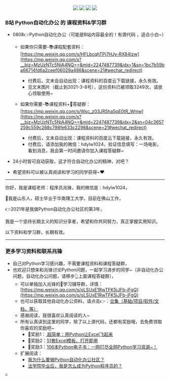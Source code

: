 <div align="center">
    <a href="https://github.com/zhaofeng092/python_auto_office"> <img src="https://badgen.net/badge/Github/%E7%A8%8B%E5%BA%8F%E5%91%98?icon=github&color=red"></a>
    <a href="http://t.cn/A6Gkrbzw"> <img src="https://badgen.net/badge/follow/%E5%85%AC%E4%BC%97%E5%8F%B7?icon=rss&color=green"></a>
    <a href="https://space.bilibili.com/259649365"> <img src="https://badgen.net/badge/pick/B%E7%AB%99?icon=dependabot&color=blue"></a>
    <a href="https://mp.weixin.qq.com/s/CadAaJUTUlXmTxJAjFUfPQ"> <img src="https://badgen.net/badge/join/%E4%BA%A4%E6%B5%81%E7%BE%A4?icon=atom&color=yellow"></a>
</div>


### B站 Python自动化办公 的 课程资料&amp;学习群

- 0808👉Python自动化办公（可能是B站内容最全的！有源代码 ，适合小白~）

  - 如果你只需要-📚课程配套资料：[https://mp.weixin.qq.com/s/HFLbcqhTPj7HJy-RX84Izw](https://mp.weixin.qq.com/s?__biz=MzUzNTc5NjA4NQ==&mid=2247487739&idx=1&sn=1bc7b59ba66714fd6a2ceef06029a486&scene=21#wechat_redirect)
    - 付费后，文末会自动出现：课程资料的百度云下载链接，永久有效。
    - 见文末图片（截止到2021-3-8号），这份资料已被领取3249次，请放心领取使用~

  - 如果你需要-📚课程资料+🚸答疑群：[https://mp.weixin.qq.com/s/Wsc_z03JR5ha5pE0tR_Wmw](https://mp.weixin.qq.com/s?__biz=MzUzNTc5NjA4NQ==&mid=2247487739&idx=2&sn=04c3657259c559c288c798fe633c2298&scene=21#wechat_redirect)
    - 付费后，文末自动出现：课程资料的百度云下载链接，永久有效。
    - 付费后，请添加我的微信：hdylw1024，验证信息填写：一场电影，看到消息，我会第一时间邀请你加入课程答疑群~

- 24小时皆可自动获取，这才符合自动化办公的精神，对吧？

- 希望资料可以被认真阅读和学习的同学获得~❤



------

你好，我是课程老师：程序员兆锋，我的微信是：hdylw1024，

💼我是山东人，硕士毕业于华南理工大学，目前在佛山工作，

👉2021年是我做Python自动化办公社区的第3年，

我是一个坚持长期主义的知识分享者，希望和你共同努力，真正掌握实用知识。

以下资料和学习群，长期有效。

------



### 更多学习资料和联系兆锋



- 自己对Python学习感兴趣，不需要课程资料和课程答疑群，
- 也欢迎只想来和兆锋讨论Python问题，一起学习进步的同学~（非自动化办公问题，自动化办公问题，请移步👆上面课程答疑群），
  - 可以单独加入兆锋的🚶学习辅导群，详情：[https://mp.weixin.qq.com/s/oLSUxE1RwTFK5iJFb-jFgQ](https://mp.weixin.qq.com/s/oLSUxE1RwTFK5iJFb-jFgQ)
  - 也可以获取其他自动化办公资料，请点击👉：[合集（基础/项目/软件/文档，等）](https://mp.weixin.qq.com/s/s8SM69ioH_UJw_0Ytx8qvg)
  - 感谢阅读，我很喜欢认真阅读的人~
  - 所有认真读到这里的同学，除了以上源代码，还都有奖励哦，去免费领取你喜欢的奖励吧~
    - 💖奖励1：[ 超简单：用Python让Excel飞起来](http://mp.weixin.qq.com/s?__biz=MzI2Nzg5MjgyNg==&mid=2247491049&idx=4&sn=3ca3bb10f46af6145d97a27e3f5577d0&chksm=eaf6bcdcdd8135ca0be6061e345bed6ded05aaa1e5fb869f6df920b113af006cc83389d443b6#rd)
    - 💖奖励2：[51套Excel模板，打开即用](https://mp.weixin.qq.com/s/z4M_IwBaLaNP5lrDxItxrQ)
    - 💖奖励3：[106本Python电子书：一网打尽全网Python学习资源~！](https://mp.weixin.qq.com/s/H3us6_7wg2QspGZfGtfDZw)
  - 扩展阅读：
    - [我为什么要做Python自动化办公社区？](https://mp.weixin.qq.com/s/TUUX5reeYAcrTZVDh-VSuA)
    - [法学院毕业后，我是怎么成为Python程序员的？](https://mp.weixin.qq.com/s/UrJ5PkRWYydaajGetUqFYQ)

<img src="https://img-blog.csdnimg.cn/20210309132107783.png?x-oss-process=image/watermark,type_ZmFuZ3poZW5naGVpdGk,shadow_10,text_aHR0cHM6Ly9ibG9nLmNzZG4ubmV0L3dlaXhpbl80MjMyMTUxNw==,size_16,color_FFFFFF,t_70" style="zoom:50%;" />